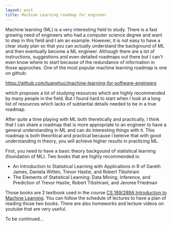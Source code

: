 ```yaml
---
layout: post
title: Machine Learning roadmap for engineer
---
```


Machine learning (ML) is a very interesting field to study. There is a fast growing need of engineers who had a computer science degree and want to step in this field and I am an example. However, it is not easy to have a clear study plan so that you can actually understand the background of ML and then eventually become a ML engineer. Although there are a lot of instructions, suggestions and even detailed roadmaps out there but I can't even know where to start because of the redundance of information in those approches. One of the most popular machine learning roadmap is one on github:

https://github.com/tuanphuc/machine-learning-for-software-engineers

which proposes a lot of studying resources which are highly recommended by many people in the field. But I found hard to start when I look at a long list of resources which lacks of subtantial details needed to be in a true roadmap.

After quite a time playing with ML both theretically and practically, I think that I can share a roadmap that is more appropriate to an engineer to have a general understanding in ML and can do interesting things with it. This roadmap is both theoritical and practical because I beleive that with good understanding in theory, you will achieve higher results in practicing ML.

First, you need to have a basic theory backgound of statistical learning (foundation of ML). Two books that are highly recommended is:

  - An Introduction to Statistical Learning with Applications in R of Gareth James, Daniela Witten, Trevor Hastie, and Robert Tibshirani
  -  The Elements of Statistical Learning: Data Mining, Inference, and Prediction of Trevor Hastie, Robert Tibshirani, and Jerome Friedman
  
Those books are 2 textbook used in the course [CS 189/289A Introduction to Machine Learning](https://people.eecs.berkeley.edu/~jrs/189s16/). You can follow the schedule of lectures to have a plan of reading those two books. There are also homeworks and lecture videos on youtube that are very useful.

To be continued...
